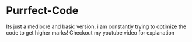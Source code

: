 # Purrfect-Code
Its just a mediocre and basic version, i am constantly trying to optimize the code to get higher marks! Checkout my youtube video for explanation
